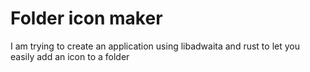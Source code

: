 # Folder icon maker

I am trying to create an application using libadwaita and rust to let you easily add an icon to a folder
